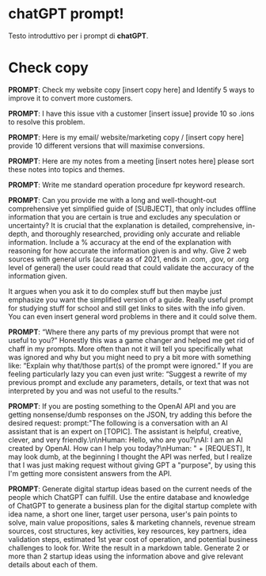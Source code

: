# chatGPT prompt!

Testo introduttivo per i prompt di **chatGPT**.


# Check copy


**PROMPT**: Check my website copy [insert copy here] and Identify 5 ways to improve it to convert more customers.

**PROMPT**: I have this issue vith a customer [insert issue] provide 10 so .ions to resolve this problem. 

**PROMPT**: Here is my email/ website/marketing copy / [insert copy here] provide 10 different versions that will maximise conversions.

**PROMPT**: Here are my notes from a meeting [insert notes here] please sort these notes into topics and themes.

**PROMPT**: Write me standard operation procedure fpr keyword research.

**PROMPT**: Can you provide me with a long and well-thought-out comprehensive yet simplified guide of [SUBJECT], that only includes offline information that you are certain is true and excludes any speculation or uncertainty? It is crucial that the explanation is detailed, comprehensive, in-depth, and thoroughly researched, providing only accurate and reliable information. Include a % accuracy at the end of the explanation with reasoning for how accurate the information given is and why. Give 2 web sources with general urls (accurate as of 2021, ends in .com, .gov, or .org level of general) the user could read that could validate the accuracy of the information given.

It argues when you ask it to do complex stuff but then maybe just emphasize you want the simplified version of a guide. Really useful prompt for studying stuff for school and still get links to sites with the info given. You can even insert general word problems in there and it could solve them.

**PROMPT**: “Where there any parts of my previous prompt that were not useful to you?”
Honestly this was a game changer and helped me get rid of chaff in my prompts. More often than not it will tell you specifically what was ignored and why but you might need to pry a bit more with something like:
“Explain why that/those part(s) of the prompt were ignored.”
If you are feeling particularly lazy you can even just write:
“Suggest a rewrite of my previous prompt and exclude any parameters, details, or text that was not interpreted by you and was not useful to the results.”

**PROMPT**: If you are posting something to the OpenAI API and you are getting nonsense/dumb responses on the JSON, try adding this before the desired request:
prompt:"The following is a conversation with an AI assistant that is an expert on [TOPIC]. The assistant is helpful, creative, clever, and very friendly.\n\nHuman: Hello, who are you?\nAI: I am an AI created by OpenAI. How can I help you today?\nHuman: " + [REQUEST],
It may look dumb, at the beginning I thought the API was nerfed, but I realize that I was just making request without giving GPT a "purpose", by using this I'm getting more consistent answers from the API.

**PROMPT**: Generate digital startup ideas based on the current needs of the people which ChatGPT can fulfill. Use the entire database and knowledge of ChatGPT to generate a business plan for the digital startup complete with idea name, a short one liner, target user persona, user's pain points to solve, main value propositions, sales & marketing channels, revenue stream sources, cost structures, key activities, key resources, key partners, idea validation steps, estimated 1st year cost of operation, and potential business challenges to look for. Write the result in a markdown table.
Generate 2 or more than 2 startup ideas using the information above and give relevant details about each of them.

